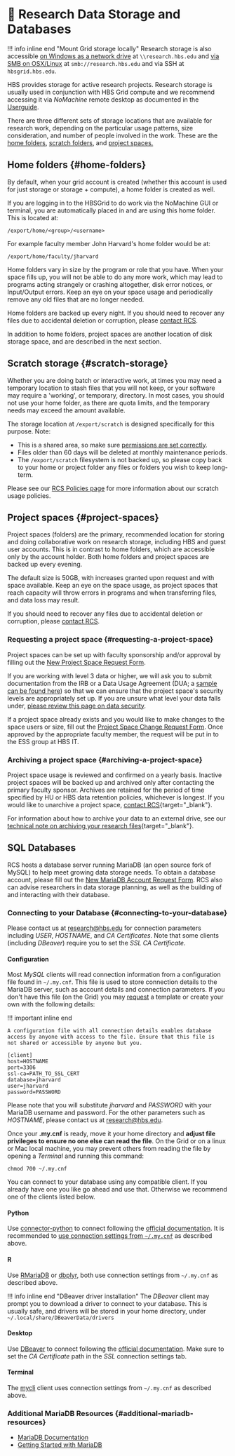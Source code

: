 # 💾 Research Data Storage and Databases

!!! info inline end "Mount Grid storage locally"
    Research storage is also accessible [on Windows as a network drive](https://support.microsoft.com/en-gb/windows/map-a-network-drive-in-windows-29ce55d1-34e3-a7e2-4801-131475f9557d) at `\\research.hbs.edu` and [via SMB on OSX/Linux](https://support.apple.com/lt-lt/guide/mac-help/mchlp1140/mac#mchlp1265542) 
    at `smb://research.hbs.edu` and via SSH at `hbsgrid.hbs.edu`.

HBS provides storage for active research projects. Research storage is 
usually used in conjunction with HBS Grid compute and we recommend accessing 
it via *NoMachine* remote desktop as documented in the [Userguide](syncfiles.md). 

There are three different sets of storage locations that are available
for research work, depending on the particular usage patterns, size
consideration, and number of people involved in the work. These are the
[home folders](storage.md#home-folders), [scratch folders](storage.md#scratch-storage),
and [project spaces.](storage.md#project-spaces)

## Home folders {#home-folders}

By default, when your grid account is created (whether this account is
used for just storage or storage + compute), a home folder is created as
well.

If you are logging in to the HBSGrid to do work via the NoMachine GUI or
terminal, you are automatically placed in and are using this home
folder. This is located at:

`/export/home/<group>/<username>`

For example faculty member John Harvard's home folder would be at:

`/export/home/faculty/jharvard`

Home folders vary in size by the program or role that you have. When
your space fills up, you will not be able to do any more work, which may
lead to programs acting strangely or crashing altogether, disk error
notices, or Input/Output errors. Keep an eye on your space usage and 
periodically remove any old files that are no longer needed.

Home folders are backed up every night. If you should need to recover
any files due to accidental deletion or corruption, please
[contact RCS](mailto:research@hbs.edu).

In addition to home folders, project spaces are another location of disk
storage space, and are described in the next section.

## Scratch storage {#scratch-storage}

Whether you are doing batch or interactive work, at times you may need a
temporary location to stash files that you will not keep, or your
software may require a 'working', or temporary, directory. In most
cases, you should not use your home folder, as there are quota limits,
and the temporary needs may exceed the amount available.

The storage location at `/export/scratch` is designed specifically for this purpose.
Note:

-   This is a shared area, so make sure [permissions are set correctly](worksafe.md).
-   Files older than 60 days will be deleted at monthly maintenance
    periods.
-   The `/export/scratch` filesystem is not backed up, so please copy back
    to your home or project folder any files or folders you wish to keep
    long-term.

Please see our [RCS Policies page](https://www.hbs.edu/research-computing-services/about-us/terms-of-service/policies.aspx#scratch)
for more information about our scratch usage policies.

## Project spaces {#project-spaces}

Project spaces (folders) are the primary, recommended location for
storing and doing collaborative work on research storage, including HBS
and guest user accounts. This is in contrast to home folders, which are
accessible only by the account holder. Both home folders and project
spaces are backed up every evening. 

The default size is 50GB, with increases granted upon request and with
space available. Keep an eye on the space usage, as project spaces that
reach capacity will throw errors in programs and when transferring
files, and data loss may result.

If you should need to recover any files due to accidental deletion or
corruption, please [contact RCS](mailto:research@hbs.edu).


### Requesting a project space {#requesting-a-project-space}

Project spaces can be set up with faculty sponsorship and/or approval by
filling out the [New Project Space Request
Form](https://forms.office.com/Pages/ResponsePage.aspx?id=Tlb9CUK_IUOPLbjkgvhjXMoIB6PHisBIlawtyGb7ibhURFhFT09aVVJEQ0tQM1JRMjJOOTg0SFpZQi4u).

If you are working with level 3 data or higher, we will ask you to
submit documentation from the IRB or a Data Usage Agreement (DUA; a
[sample can be found
here](https://www.hbs.edu/research-computing-services/Shared%20Documents/Training/sample_l3_data_usage_agreement.pdf))
so that we can ensure that the project space's security levels are
appropriately set up. If you are unsure what level your data falls
under, [please review this page on data
security](https://security.harvard.edu/dct).

If a project space already exists and you would like to make changes to
the space users or size, fill out the [Project Space Change Request
Form](https://forms.office.com/Pages/ResponsePage.aspx?id=Tlb9CUK_IUOPLbjkgvhjXMoIB6PHisBIlawtyGb7ibhUOEJQSUFSUkpUVUFRUEFHQzZGOVVMODNNRy4u). Once approved by the appropriate faculty member, the request will be put in
to the ESS group at HBS IT.

### Archiving a project space {#archiving-a-project-space}

Project space usage is reviewed and confirmed on a yearly basis.
Inactive project spaces will be backed up and archived only after
contacting the primary faculty sponsor. Archives are retained for the
period of time specified by HU or HBS data retention policies, whichever
is longest. If you would like to unarchive a project space, [contact
RCS](https://www.hbs.edu/research-computing-services/contact-us/Pages/default.aspx){target="_blank"}.

For information about how to archive your data to an external drive, see
our [technical note on archiving your research
files](https://www.hbs.edu/research-computing-services/help/technical-how-tos-and-technical-notes/archiving-your-research-files.aspx){target="_blank"}.


## SQL Databases

RCS hosts a database server running MariaDB (an open source fork
of MySQL) to help meet growing data storage needs.
To obtain a database account, please fill out the [New
MariaDB Account Request
Form](https://forms.office.com/Pages/ResponsePage.aspx?id=Tlb9CUK_IUOPLbjkgvhjXMoIB6PHisBIlawtyGb7ibhUNVlWWUgwM1dCSjdWWllOVEVDQUtCUUVNMS4u).
RCS also can advise researchers in data storage planning, as well as the
building of and interacting with their database.

### Connecting to your Database {#connecting-to-your-database}

Please contact us at <research@hbs.edu> for connection parameters including
*USER*, *HOSTNAME*, and *CA Certificates*. Note that some clients 
(including *DBeaver*) require you to set the *SSL CA Certificate*.

#### Configuration

Most *MySQL* clients will read connection information from a
configuration file found in `~/.my.cnf`. This file is used to store
connection details to the MariaDB server, such as account details and
connection parameters. If you don't have this file (on the Grid) you
may [request](mailto:research@hbs.edu) a template or create your own
with the following details:

!!! important inline end
    
    A configuration file with all connection details enables database
    access by anyone with access to the file. Ensure that this file is
    not shared or accessible by anyone but you.

```
[client]
host=HOSTNAME
port=3306
ssl-ca=PATH_TO_SSL_CERT
database=jharvard
user=jharvard
password=PASSWORD
```

Please note that you will substitute *jharvard* and *PASSWORD* with
your MariaDB username and password. For the other parameters such as
*HOSTNAME*, please contact us at <research@hbs.edu>.

Once your **.my.cnf** is ready, move it your home directory and 
**adjust file privileges to ensure no one else can read the file**. On the Grid or
on a linux or Mac local machine, you may prevent others from reading the
file by opening a *Terminal* and running this command:

`chmod 700 ~/.my.cnf`

You can connect to your database using any compatible client. If you 
already have one you like go ahead and use that. Otherwise we recommend
one of the clients listed below.

#### Python 
Use [connector-python](https://dev.mysql.com/doc/connector-python/en/) to connect following the 
[official documentation](https://dev.mysql.com/doc/connector-python/en/connector-python-example-connecting.html).
It is recommended to [use connection settings from `~/.my.cnf`](https://dev.mysql.com/doc/connector-python/en/connector-python-option-files.html) as described above.

#### R
Use [RMariaDB](https://rmariadb.r-dbi.org/) or [dbplyr](https://dbplyr.tidyverse.org/), both use connection settings from `~/.my.cnf` as described above.

!!! info inline end "DBeaver driver installation"
    The *DBeaver* client may prompt you to download a driver to connect to your database.
    This is usually safe, and drivers will be stored in your home directory, under
    `~/.local/share/DBeaverData/drivers`

#### Desktop
Use [DBeaver](https://dbeaver.io/) to connect following the [official documentation](https://dbeaver.com/docs/wiki/Create-Connection/). 
Make sure to set the *CA Certificate* path in the *SSL* connection settings tab.

#### Terminal
The [mycli](https://www.mycli.net/) client uses connection settings from `~/.my.cnf` as described above.

### Additional MariaDB Resources {#additional-mariadb-resources}

-   [MariaDB Documentation](https://mariadb.com/kb/en/mariadb/documentation/)
-   [Getting Started with MariaDB](https://mariadb.com/products/get-started)
